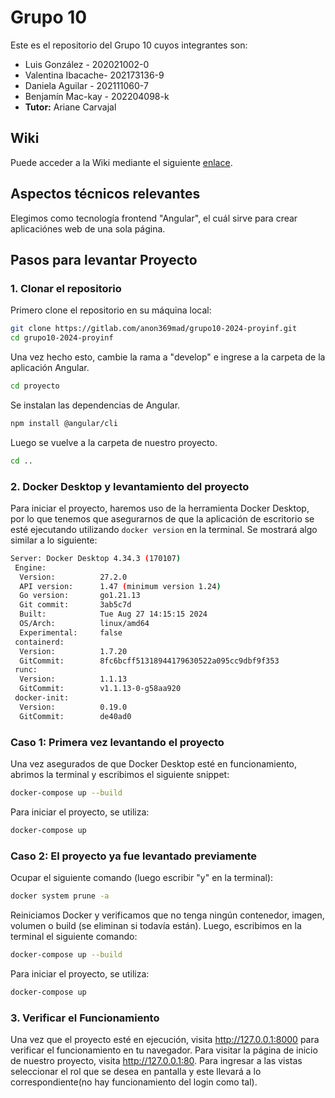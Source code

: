 # Grupo 10
Este es el repositorio del Grupo 10 cuyos integrantes son:
* Luis González - 202021002-0
* Valentina Ibacache- 202173136-9
* Daniela Aguilar - 202111060-7
* Benjamín Mac-kay - 202204098-k
* **Tutor:** Ariane Carvajal

## Wiki
Puede acceder a la Wiki mediante el siguiente [enlace](https://gitlab.com/anon369mad/grupo10-2024-proyinf/-/wikis/home).

## Aspectos técnicos relevantes

Elegimos como tecnología frontend "Angular", el cuál sirve para crear aplicaciónes web de una sola página.

## Pasos para levantar Proyecto

### 1. Clonar el repositorio
Primero clone el repositorio en su máquina local:

```bash
git clone https://gitlab.com/anon369mad/grupo10-2024-proyinf.git
cd grupo10-2024-proyinf
```
Una vez hecho esto, cambie la rama a "develop" e ingrese a la carpeta de la aplicación Angular.

```bash
cd proyecto
```

Se instalan las dependencias de Angular.

```bash
npm install @angular/cli
```

Luego se vuelve a la carpeta de nuestro proyecto.

```bash
cd ..
```

### 2. Docker Desktop y levantamiento del proyecto
Para iniciar el proyecto, haremos uso de la herramienta Docker Desktop, por lo que tenemos que asegurarnos de que la aplicación de escritorio se esté ejecutando utilizando ``docker version`` en la terminal. Se mostrará algo similar a lo siguiente:

```bash
Server: Docker Desktop 4.34.3 (170107)
 Engine:
  Version:          27.2.0
  API version:      1.47 (minimum version 1.24)
  Go version:       go1.21.13
  Git commit:       3ab5c7d
  Built:            Tue Aug 27 14:15:15 2024
  OS/Arch:          linux/amd64
  Experimental:     false
 containerd:
  Version:          1.7.20
  GitCommit:        8fc6bcff51318944179630522a095cc9dbf9f353
 runc:
  Version:          1.1.13
  GitCommit:        v1.1.13-0-g58aa920
 docker-init:
  Version:          0.19.0
  GitCommit:        de40ad0
```

### Caso 1: Primera vez levantando el proyecto
Una vez asegurados de que Docker Desktop esté en funcionamiento, abrimos la terminal y escribimos el siguiente snippet:

```bash
docker-compose up --build
```
Para iniciar el proyecto, se utiliza:

```bash
docker-compose up
```
### Caso 2: El proyecto ya fue levantado previamente
Ocupar el siguiente comando (luego escribir "y" en la terminal):

```bash
docker system prune -a
```
Reiniciamos Docker y verificamos que no tenga ningún contenedor, imagen, volumen o build (se eliminan si todavía están). 
Luego, escribimos en la terminal el siguiente comando:

```bash
docker-compose up --build
```
Para iniciar el proyecto, se utiliza:

```bash
docker-compose up
```

### 3. Verificar el Funcionamiento
Una vez que el proyecto esté en ejecución, visita http://127.0.0.1:8000 para verificar el funcionamiento en tu navegador.
Para visitar la página de inicio de nuestro proyecto, visita http://127.0.0.1:80. Para ingresar a las vistas seleccionar el rol que se desea en pantalla y este llevará a lo correspondiente(no hay funcionamiento del login como tal).

